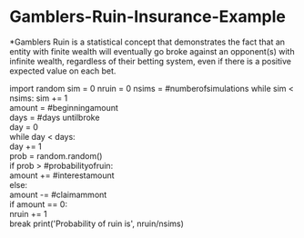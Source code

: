# Gamblers-Ruin-Insurance-Example
*Gamblers Ruin is a statistical concept that demonstrates the fact that an entity with finite wealth will eventually go broke against an opponent(s) with infinite wealth, regardless of their betting system, even if there is a positive expected value on each bet.

import random
sim = 0
nruin = 0
nsims = #numberofsimulations
while sim < nsims:
    sim += 1    
    amount = #beginningamount    
    days = #days untilbroke    
    day = 0     
    while day < days:        
        day += 1        
        prob = random.random()        
        if prob > #probabilityofruin:               
            amount += #interestamount        
        else:            
            amount -= #claimammont        
        if amount  == 0:            
            nruin += 1            
            break
print('Probability of ruin is', nruin/nsims)
